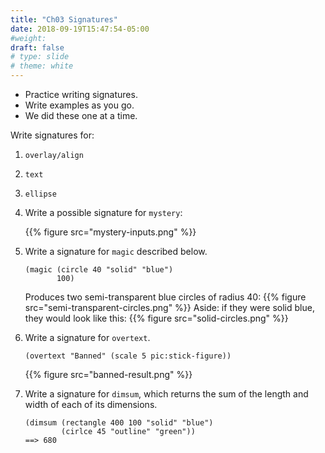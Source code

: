 ```yaml
---
title: "Ch03 Signatures"
date: 2018-09-19T15:47:54-05:00
#weight: 
draft: false
# type: slide
# theme: white
---
```


* Practice writing signatures.
* Write examples as you go.
* We did these one at a time.

Write signatures for:

1. `overlay/align`
2. `text`
3. `ellipse`
4. Write a possible signature for `mystery`:

     {{% figure src="mystery-inputs.png" %}}
5. Write a signature for `magic` described below.

    ```racket 
    (magic (circle 40 "solid" "blue") 
           100)
    ```
     Produces two semi-transparent blue circles of radius 40:
     {{% figure src="semi-transparent-circles.png" %}}
     Aside: if they were solid blue, they would look like this:
     {{% figure src="solid-circles.png" %}}  
6. Write a signature for `overtext`.
    ```racket
    (overtext "Banned" (scale 5 pic:stick-figure))
    ```
    {{% figure src="banned-result.png" %}}
7. Write a signature for `dimsum`, which returns the sum of the length
    and width of each of its dimensions.
    ```racket
    (dimsum (rectangle 400 100 "solid" "blue")
            (cirlce 45 "outline" "green"))
    ==> 680
    ```
